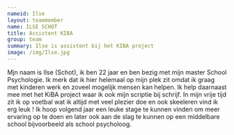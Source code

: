 ```yaml
---
nameid: Ilse
layout: teammember
name: ILSE SCHOT
title: Assistent KIBA
group: team
summary: Ilse is assistent bij het KIBA project
image: /img/Ilse.jpg
---
```



Mjn naam is Ilse (Schot), ik ben 22 jaar en ben bezig met mijn master School Psychologie. Ik merk dat ik hier helemaal op mijn plek zit omdat ik graag met kinderen werk en zoveel mogelijk mensen kan helpen. 
Ik help daarnaast mee met het KiBA project waar ik ook mijn scriptie bij schrijf. In mijn vrije tijd zit ik op voetbal wat ik altijd met veel plezier doe en ook skeeleren vind ik erg leuk !
Ik hoop volgend jaar een leuke stage te kunnen vinden om meer ervaring op te doen en later ook aan de slag te kunnen op een middelbare school bijvoorbeeld als school psycholoog.  
<br>
<br>
